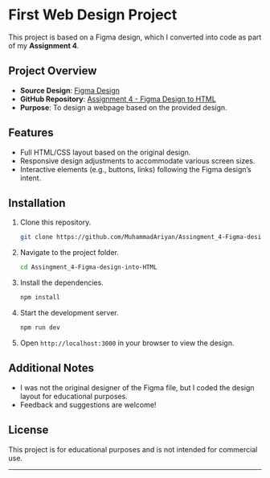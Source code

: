 # First Web Design Project

This project is based on a Figma design, which I converted into code as part of my **Assignment 4**.

## Project Overview

- **Source Design**: [Figma Design](https://www.figma.com/design/apAzcqiwCCsIDB5DNTiF8k/first-web-design?node-id=0-1&node-type=canvas&t=ghAB8BoWkkRyqPZc-0)
- **GitHub Repository**: [Assignment 4 - Figma Design to HTML](https://github.com/MuhammadAriyan/Assingment_4-Figma-design-into-HTML)
- **Purpose**: To design a webpage based on the provided design.

## Features

- Full HTML/CSS layout based on the original design.
- Responsive design adjustments to accommodate various screen sizes.
- Interactive elements (e.g., buttons, links) following the Figma design’s intent.

## Installation

1. Clone this repository.
   ```bash
   git clone https://github.com/MuhammadAriyan/Assingment_4-Figma-design-into-HTML
   ```
2. Navigate to the project folder.
   ```bash
   cd Assingment_4-Figma-design-into-HTML
   ```
3. Install the dependencies.
   ```bash
   npm install
   ```
4. Start the development server.
   ```bash
   npm run dev
   ```
5. Open `http://localhost:3000` in your browser to view the design.

## Additional Notes

- I was not the original designer of the Figma file, but I coded the design layout for educational purposes.
- Feedback and suggestions are welcome!

## License

This project is for educational purposes and is not intended for commercial use. 

---
